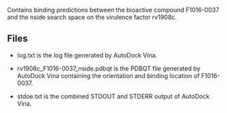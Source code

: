 Contains binding predictions between the bioactive compound F1016-0037 and the nside search space on the virulence factor rv1908c.

## Files

- log.txt is the log file generated by AutoDock Vina.

- rv1908c_F1016-0037_nside.pdbqt is the PDBQT file generated by AutoDock Vina containing the orientation and binding location of F1016-0037.

- stdoe.txt is the combined STDOUT and STDERR output of AutoDock Vina.

